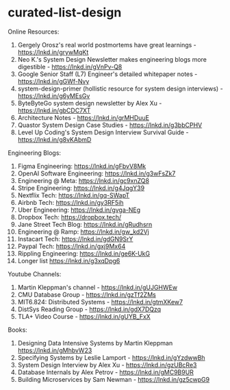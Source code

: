 # curated-list-design

Online Resources:
1. Gergely Orosz's real world postmortems have great learnings - https://lnkd.in/grywMqKt
2. Neo K.'s System Design Newsletter makes engineering blogs more digestible - https://lnkd.in/gVnPv-Q8
3. Google Senior Staff (L7) Engineer's detailed whitepaper notes - https://lnkd.in/gGWf-Nvy
4. system-design-primer (hollistic resource for system design interviews) - https://lnkd.in/g6yMEsGv
5. ByteByteGo system design newsletter by Alex Xu - https://lnkd.in/gbCDC7XT
6. Architecture Notes - https://lnkd.in/grMHDuuE
7. Quastor System Design Case Studies - https://lnkd.in/g3bbCPHV
8. Level Up Coding's System Design Interview Survival Guide - https://lnkd.in/g8vKAbmD

Engineering Blogs:
1. Figma Engineering: https://lnkd.in/gFbvV8Mk
2. OpenAI Software Engineering: https://lnkd.in/g3wFsZk7
3. Engineering @ Meta: https://lnkd.in/gc9xnZQ8
4. Stripe Engineering: https://lnkd.in/g4JqgY39
5. Nextflix Tech: https://lnkd.in/gq-SWapT
6. Airbnb Tech: https://lnkd.in/gy3RF5ih
7. Uber Engineering: https://lnkd.in/gvga-NEg
8. Dropbox Tech: https://dropbox.tech/
9. Jane Street Tech Blog: https://lnkd.in/gRudhsrn
10. Engineering @ Ramp: https://lnkd.in/gw_kd2Vj
11. Instacart Tech: https://lnkd.in/gdGN9SrY
12. Paypal Tech: https://lnkd.in/gxj9Mx64
13. Rippling Engineering: https://lnkd.in/ge6K-UkG
14. Longer list https://lnkd.in/g3xqDpg6

Youtube Channels:
1. Martin Kleppman's channel - https://lnkd.in/gUJGHWEw
2. CMU Database Group - https://lnkd.in/gzTf2ZMs
3. MIT6.824: Distributed Systems - https://lnkd.in/gtmXKew7
4. DistSys Reading Group - https://lnkd.in/gdX7DQzq
5. TLA+ Video Course - https://lnkd.in/gUYB_FxX

Books:
1. Designing Data Intensive Systems by Martin Kleppman https://lnkd.in/gMhbvW23
2. Specifying Systems by Leslie Lamport - https://lnkd.in/gYzdwwBh
3. System Design Interview by Alex Xu - https://lnkd.in/gzUBcRe3
4. Database Internals by Alex Petrov - https://lnkd.in/gMC9B9UR
5. Building Microservices by Sam Newman - https://lnkd.in/gz5cwpG9
